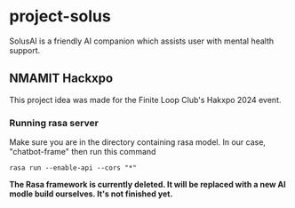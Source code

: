 # project-solus
SolusAI is a friendly AI companion which assists user with mental health support.

## NMAMIT Hackxpo
This project idea was made for the Finite Loop Club's Hakxpo 2024 event.


### Running rasa server
Make sure you are in the directory containing rasa model.
In our case, "chatbot-frame" then run this command

```
rasa run --enable-api --cors "*"

```

**The Rasa framework is currently deleted. It will be replaced with a new AI modle build ourselves. It's not finished yet.**  
